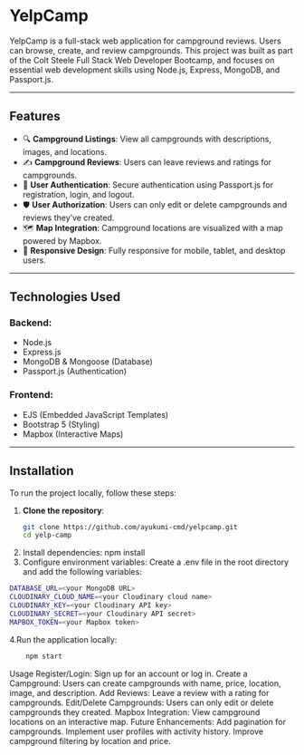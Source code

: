 # **YelpCamp**

YelpCamp is a full-stack web application for campground reviews. Users can browse, create, and review campgrounds. This project was built as part of the Colt Steele Full Stack Web Developer Bootcamp, and focuses on essential web development skills using Node.js, Express, MongoDB, and Passport.js.

---

## **Features**

- 🔍 **Campground Listings**: View all campgrounds with descriptions, images, and locations.
- ✍️ **Campground Reviews**: Users can leave reviews and ratings for campgrounds.
- 🔐 **User Authentication**: Secure authentication using Passport.js for registration, login, and logout.
- 🛡️ **User Authorization**: Users can only edit or delete campgrounds and reviews they’ve created.
- 🗺️ **Map Integration**: Campground locations are visualized with a map powered by Mapbox.
- 📱 **Responsive Design**: Fully responsive for mobile, tablet, and desktop users.


---

## **Technologies Used**

### **Backend**:
- Node.js
- Express.js
- MongoDB & Mongoose (Database)
- Passport.js (Authentication)

### **Frontend**:
- EJS (Embedded JavaScript Templates)
- Bootstrap 5 (Styling)
- Mapbox (Interactive Maps)

---

## **Installation**

To run the project locally, follow these steps:

1. **Clone the repository**:
   ```bash  
   git clone https://github.com/ayukumi-cmd/yelpcamp.git
   cd yelp-camp
2. Install dependencies:
    npm install
3. Configure environment variables:
Create a .env file in the root directory and add the following variables:
```bash 
DATABASE_URL=<your MongoDB URL>
CLOUDINARY_CLOUD_NAME=<your Cloudinary cloud name>
CLOUDINARY_KEY=<your Cloudinary API key>
CLOUDINARY_SECRET=<your Cloudinary API secret>
MAPBOX_TOKEN=<your Mapbox token>
```

4.Run the application locally:
```bash
    npm start
```



Usage
Register/Login: Sign up for an account or log in.
Create a Campground: Users can create campgrounds with name, price, location, image, and description.
Add Reviews: Leave a review with a rating for campgrounds.
Edit/Delete Campgrounds: Users can only edit or delete campgrounds they created.
Mapbox Integration: View campground locations on an interactive map.
Future Enhancements:
Add pagination for campgrounds.
Implement user profiles with activity history.
Improve campground filtering by location and price.



